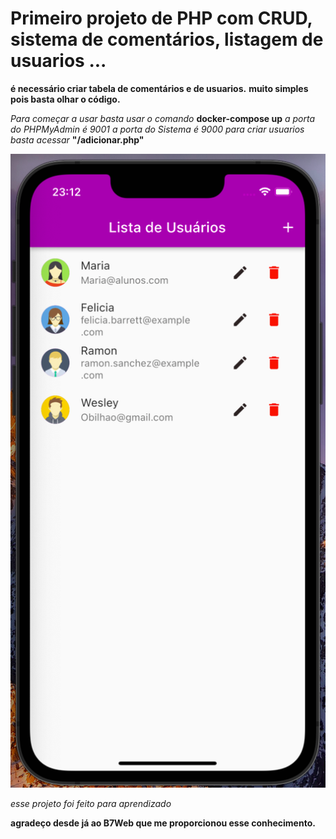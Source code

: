 # Primeiro projeto de PHP com CRUD, sistema de comentários, listagem de usuarios ... 

**é necessário criar tabela de comentários e de usuarios.**
**muito simples pois basta olhar o código.**

*Para começar a usar basta usar o comando* **docker-compose up**
*a porta do PHPMyAdmin é 9001*
*a porta do Sistema é 9000*
*para criar usuarios basta acessar* **"/adicionar.php"**


<img src="https://github.com/codigoperfeito/Flutter_crud_basic/blob/main/images/list_login.png">

*esse projeto foi feito para aprendizado*


**agradeço desde já ao B7Web que me proporcionou esse conhecimento.**
